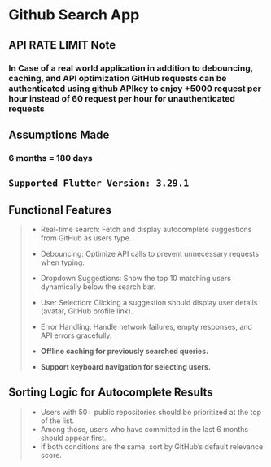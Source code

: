 # Github Search App

## API RATE LIMIT Note
### In Case of a real world application in addition to debouncing, caching, and API optimization GitHub requests can be authenticated using github APIkey to enjoy +5000 request per hour instead of 60 request per hour for unauthenticated requests

## Assumptions Made
### 6 months = 180 days

## `Supported Flutter Version: 3.29.1`

## Functional Features
> - Real-time search: Fetch and display autocomplete suggestions from GitHub as users type.
> - Debouncing: Optimize API calls to prevent unnecessary requests when typing.
> - Dropdown Suggestions: Show the top 10 matching users dynamically below the search bar.
> - User Selection: Clicking a suggestion should display user details (avatar, GitHub profile link).
> - Error Handling: Handle network failures, empty responses, and API errors gracefully.
> 
> - **Offline caching for previously searched queries.**
> - **Support keyboard navigation for selecting users.**

## Sorting Logic for Autocomplete Results
> - Users with 50+ public repositories should be prioritized at the top of the list.
> - Among those, users who have committed in the last 6 months should appear first.
> - If both conditions are the same, sort by GitHub’s default relevance score.

